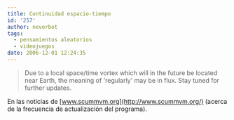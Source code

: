 ```yaml
---
title: Continuidad espacio-tiempo
id: '257'
author: neverbot
tags:
  - pensamientos aleatorios
  - videojuegos
date: 2006-12-01 12:24:35
---
```


> Due to a local space/time vortex which will in the future be located near Earth, the meaning of 'regularly' may be in flux. Stay tuned for further updates.

En las noticias de [www.scummvm.org](http://www.scummvm.org/) (acerca de la frecuencia de actualización del programa).
